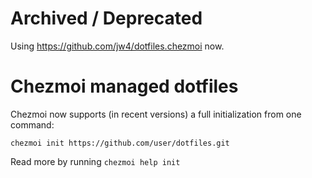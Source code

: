 # Archived / Deprecated
Using https://github.com/jw4/dotfiles.chezmoi now.



# Chezmoi managed dotfiles

Chezmoi now supports (in recent versions) a full initialization from one command:

    chezmoi init https://github.com/user/dotfiles.git

Read more by running `chezmoi help init`


